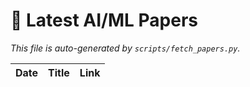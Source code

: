 # 📑 Latest AI/ML Papers

_This file is auto-generated by `scripts/fetch_papers.py`._

| Date | Title | Link |
|------|-------|------|
